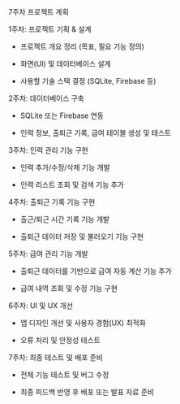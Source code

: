 7주차 프로젝트 계획  

1주차: 프로젝트 기획 & 설계   

- 프로젝트 개요 정리 (목표, 필요 기능 정의)

- 화면(UI) 및 데이터베이스 설계

- 사용할 기술 스택 결정 (SQLite, Firebase 등)

2주차: 데이터베이스 구축

- SQLite 또는 Firebase 연동

- 인력 정보, 출퇴근 기록, 급여 테이블 생성 및 테스트

3주차: 인력 관리 기능 구현

- 인력 추가/수정/삭제 기능 개발

- 인력 리스트 조회 및 검색 기능 추가

4주차: 출퇴근 기록 기능 구현

- 출근/퇴근 시간 기록 기능 개발

- 출퇴근 데이터 저장 및 불러오기 기능 구현

5주차: 급여 관리 기능 개발

- 출퇴근 데이터를 기반으로 급여 자동 계산 기능 추가

- 급여 내역 조회 및 수정 기능 구현

6주차: UI 및 UX 개선

- 앱 디자인 개선 및 사용자 경험(UX) 최적화

- 오류 처리 및 안정성 테스트

7주차: 최종 테스트 및 배포 준비

- 전체 기능 테스트 및 버그 수정

- 최종 피드백 반영 후 배포 또는 발표 자료 준비
